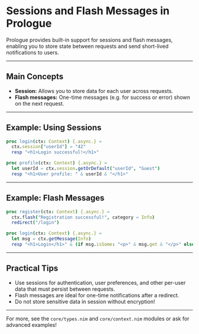 # Sessions and Flash Messages in Prologue

Prologue provides built-in support for sessions and flash messages, enabling you to store state between requests and send short-lived notifications to users.

---

## Main Concepts

- **Session:** Allows you to store data for each user across requests.
- **Flash messages:** One-time messages (e.g. for success or error) shown on the next request.

---

## Example: Using Sessions

```nim
proc login(ctx: Context) {.async.} =
  ctx.session["userId"] = "42"
  resp "<h1>Login successful!</h1>"

proc profile(ctx: Context) {.async.} =
  let userId = ctx.session.getOrDefault("userId", "Guest")
  resp "<h1>User profile: " & userId & "</h1>"
```

---

## Example: Flash Messages

```nim
proc register(ctx: Context) {.async.} =
  ctx.flash("Registration successful!", category = Info)
  redirect("/login")

proc login(ctx: Context) {.async.} =
  let msg = ctx.getMessage(Info)
  resp "<h1>Login</h1>" & (if msg.isSome: "<p>" & msg.get & "</p>" else: "")
```

---

## Practical Tips

- Use sessions for authentication, user preferences, and other per-user data that must persist between requests.
- Flash messages are ideal for one-time notifications after a redirect.
- Do not store sensitive data in session without encryption!

---

For more, see the `core/types.nim` and `core/context.nim` modules or ask for advanced examples!

